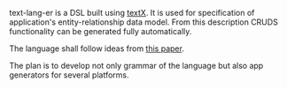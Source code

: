 text-lang-er is a DSL built using
[textX](https://github.com/igordejanovic/textX).  It is used for specification
of application's entity-relationship data model. From this description CRUDS
functionality can be generated fully automatically.

The language shall follow ideas from [this
paper](http://citeseerx.ist.psu.edu/viewdoc/summary?doi=10.1.1.430.8620).

The plan is to develop not only grammar of the language but also app generators
for several platforms.

